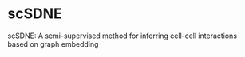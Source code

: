 # scSDNE
scSDNE: A semi-supervised method for inferring cell-cell interactions based on graph embedding
